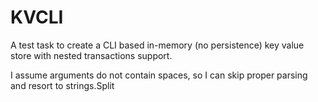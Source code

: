 # KVCLI

A test task to create a CLI based in-memory (no persistence) key value store with nested transactions support.

I assume arguments do not contain spaces, so I can skip proper parsing and resort to strings.Split
